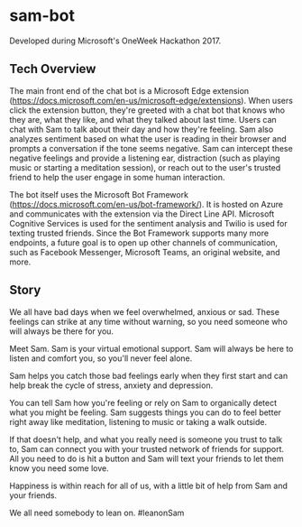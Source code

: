 # sam-bot
Developed during Microsoft's OneWeek Hackathon 2017.

## Tech Overview
The main front end of the chat bot is a Microsoft Edge extension (https://docs.microsoft.com/en-us/microsoft-edge/extensions).  When users click the extension button, they're greeted with a chat bot that knows who they are, what they like, and what they talked about last time. Users can chat with Sam to talk about their day and how they're feeling. Sam also analyzes sentiment based on what the user is reading in their browser and prompts a conversation if the tone seems negative. Sam can intercept these negative feelings and provide a listening ear, distraction (such as playing music or starting a meditation session), or reach out to the user's trusted friend to help the user engage in some human interaction.

The bot itself uses the Microsoft Bot Framework (https://docs.microsoft.com/en-us/bot-framework/). It is hosted on Azure and communicates with the extension via the Direct Line API. Microsoft Cognitive Services is used for the sentiment analysis and Twilio is used for texting trusted friends. Since the Bot Framework supports many more endpoints, a future goal is to open up other channels of communication, such as Facebook Messenger, Microsoft Teams, an original website, and more. 

## Story
We all have bad days when we feel overwhelmed, anxious or sad. 
These feelings can strike at any time without warning, so you need someone who will always be there for you.

Meet Sam. Sam is your virtual emotional support. Sam will always be here to listen and comfort you, so you'll never feel alone.

Sam helps you catch those bad feelings early when they first start and can help break the cycle of stress, anxiety and depression.

You can tell Sam how you're feeling or rely on Sam to organically detect what you might be feeling. 
Sam suggests things you can do to feel better right away like meditation, listening to music or taking a walk outside.

If that doesn't help, and what you really need is someone you trust to talk to, Sam can connect you with your trusted network of friends for support. All you need to do is hit a button and Sam will text your friends to let them know you need some love.

Happiness is within reach for all of us, with a little bit of help from Sam and your friends.

We all need somebody to lean on. #leanonSam 
